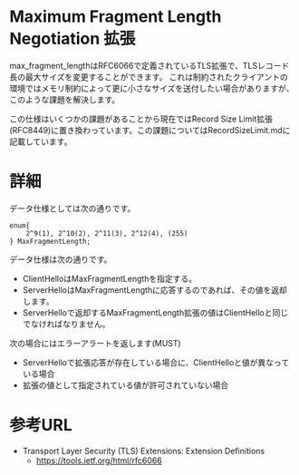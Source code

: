 # Maximum Fragment Length Negotiation 拡張
max_fragment_lengthはRFC6066で定義されているTLS拡張で、TLSレコード長の最大サイズを変更することができます。
これは制約されたクライアントの環境ではメモリ制約によって更に小さなサイズを送付したい場合がありますが、このような課題を解決します。

この仕様はいくつかの課題があることから現在ではRecord Size Limit拡張(RFC8449)に置き換わっています。この課題についてはRecordSizeLimit.mdに記載しています。

# 詳細

データ仕様としては次の通りです。
```
enum{
    2^9(1), 2^10(2), 2^11(3), 2^12(4), (255)
} MaxFragmentLength;
```

データ仕様は次の通りです。
- ClientHelloはMaxFragmentLengthを指定する。
- ServerHelloはMaxFragmentLengthに応答するのであれば、その値を返却します。
- ServerHelloで返却するMaxFragmentLength拡張の値はClientHelloと同じでなければなりません。

次の場合にはエラーアラートを返します(MUST)
- ServerHelloで拡張応答が存在している場合に、ClientHelloと値が異なっている場合
- 拡張の値として指定されている値が許可されていない場合

# 参考URL
- Transport Layer Security (TLS) Extensions: Extension Definitions
  - https://tools.ietf.org/html/rfc6066
